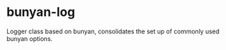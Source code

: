 # bunyan-log
Logger class based on bunyan, consolidates the set up of commonly used bunyan options.

